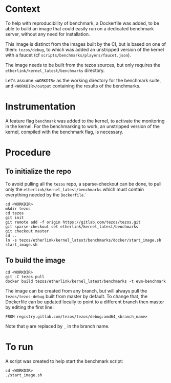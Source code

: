 
# Context

To help with reproducibility of benchmark, a Dockerfile was added, to be able
to build an image that could easily run on a dedicated benchmark server, without
any need for installation.

This image is distinct from the images built by the CI, but is based on one of
them: `tezos/debug`, to which was added an unstripped version of the kernel with
a faucet (cf `scripts/benchmarks/players/faucet.json`).

The image needs to be built from the tezos sources, but only requires the
`etherlink/kernel_latest/benchmarks` directory.

Let's assume `<WORKDIR>` as the working directory for the benchmark suite, and
`<WORKDIR>/output` containing the results of the benchmarks.

# Instrumentation

A feature flag `benchmark` was added to the kernel, to activate the monitoring
in the kernel. For the benchmarking to work, an unstripped version of the kernel,
compiled with the benchmark flag, is necessary.

# Procedure

## To initialize the repo

To avoid pulling all the `tezos` repo, a sparse-checkout can be done, to pull
only the `etherlink/kernel_latest/benchmarks` which must contain everything needed by
the `Dockerfile`.`

```
cd <WORKDIR>
mkdir tezos
cd tezos
git init
git remote add -f origin https://gitlab.com/tezos/tezos.git
git sparse-checkout set etherlink/kernel_latest/benchmarks
git checkout master
cd ..
ln -s tezos/etherlink/kernel_latest/benchmarks/docker/start_image.sh start_image.sh
```

## To build the image
```
cd <WORKDIR>
git -C tezos pull
docker build tezos/etherlink/kernel_latest/benchmarks -t evm-benchmark
```

The image can be created from any branch, but will always pull the `tezos/tezos-debug` built from master by default. To change that, the Dockerfile can be updated locally to point to a different branch then master by editing the first line:
```
FROM registry.gitlab.com/tezos/tezos/debug:amd64_<branch_name>
```
Note that `@` are replaced by `_` in the branch name.

# To run

A script was created to help start the benchmark script:
```
cd <WORKDIR>
./start_image.sh
```
